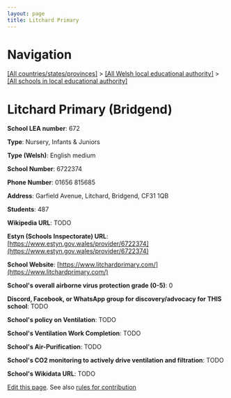 ```yaml
---
layout: page
title: Litchard Primary
---
```

# Navigation

[[All countries/states/provinces]](../../..) > [[All Welsh local educational authority]](../..) > [[All schools in local educational authority]](..)

# Litchard Primary (Bridgend)

**School LEA number**: 672

**Type**: Nursery, Infants & Juniors

**Type (Welsh)**: English medium

**School Number**: 6722374

**Phone Number**: 01656 815685

**Address**: Garfield Avenue, Litchard, Bridgend, CF31 1QB

**Students**: 487

**Wikipedia URL**: TODO

**Estyn (Schools Inspectorate) URL**: [https://www.estyn.gov.wales/provider/6722374](https://www.estyn.gov.wales/provider/6722374)

**School Website**: [https://www.litchardprimary.com/](https://www.litchardprimary.com/)

**School's overall airborne virus protection grade (0-5)**: 0

**Discord, Facebook, or WhatsApp group for discovery/advocacy for THIS school**: TODO

**School's policy on Ventilation**: TODO

**School's Ventilation Work Completion**: TODO

**School's Air-Purification**: TODO

**School's CO2 monitoring to actively drive ventilation and filtration**: TODO

**School's Wikidata URL**: TODO




[Edit this page](https://github.com/VentilationProject/Wales/edit/prif/./Bridgend/Litchard_Primary.md). See also [rules for contribution](../../../contribution-rules/)
